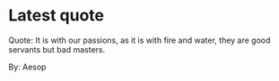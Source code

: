 # Latest quote 

Quote: It is with our passions, as it is with fire and water, they are good servants but bad masters. 

By: Aesop
